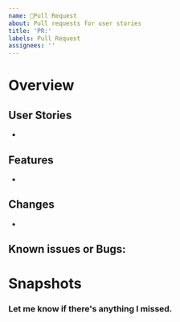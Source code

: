 ```yaml
---
name: 🫡Pull Request
about: Pull requests for user stories
title: 'PR:'
labels: Pull Request
assignees: ''
---
```


# Overview

## User Stories

-

## Features

-

## Changes

-

## Known issues or Bugs:

# Snapshots

### Let me know if there's anything I missed.
